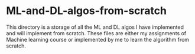 # ML-and-DL-algos-from-scratch
This directory is a storage of all the ML and DL algos I have implemented and will implement from scratch. These files are either my assignments of Machine learning course or implemented by me to learn the algorithm from scratch.
